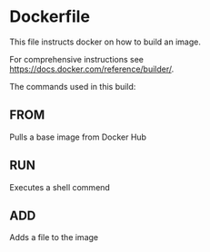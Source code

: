 # Dockerfile

This file instructs docker on how to build an image.

For comprehensive instructions see https://docs.docker.com/reference/builder/.

The commands used in this build:

FROM
----

Pulls a base image from Docker Hub

RUN
---
Executes a shell commend

ADD
---
Adds a file to the image